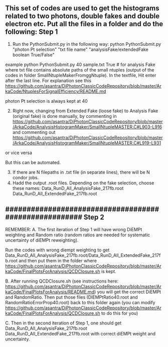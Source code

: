 This set of codes are used to get the histograms related to two photons, double fakes and double electron etc. Put all the
files in a folder and do the following:
Step 1
----------
1. Run the PythonSubmit.py in the following way:
python PythonSubmit.py "photon Pt selection" "txt file name" "analysisFake/extendedFake boolean True/False"


example
python PythonSubmit.py 40 sample.txt True # for analysis Fake
where txt file contains absolute paths of the small ntuples (output of the codes in folder SmallNtupleMakerFromggNtuple). In the textfile,
Hit enter after the last line. For explanation see this 
https://github.com/asantra/DiPhotonClassicCodeRepository/blob/master/ArkaCode/NtuplesForSignalEfficiency/README.md

photon Pt selection is always kept at 40

2. Right now, changing from Extended Fake (loose fake) to Analysis Fake (original fake) is done manually, by commenting in
https://github.com/asantra/DiPhotonClassicCodeRepository/blob/master/ArkaCode/AnalysisHistogramMaker/SmallNtupleMASTER.C#L903-L916
and commenting out
https://github.com/asantra/DiPhotonClassicCodeRepository/blob/master/ArkaCode/AnalysisHistogramMaker/SmallNtupleMASTER.C#L919-L931

or vice versa

But this can be automated. 


3. If there are N filepaths in .txt file (in separate lines), there will be N condor jobs. 
4. Hadd the output .root files. Depending on the fake selection, choose these names:
Data_RunD_All_AnalysisFake_217fb.root
Data_RunD_All_ExtendedFake_217fb.root

######################################################
Step 2
--------
REMEMBER: 
A. The first iteration of Step 1 will have wrong DiEMPt weighting and Random ratio (random ratios are needed for systematic uncertainty of diEMPt reweighting).

Run the codes with wrong diempt weighting to get Data_RunD_All_AnalysisFake_217fb.root/Data_RunD_All_ExtendedFake_217fb.root
and then put them in the folder where https://github.com/asantra/DiPhotonClassicCodeRepository/blob/master/ArkaCode/FinalPlotsForAnalysis/QCDClosure.sh is kept.

B. After running QCDClosure.sh (see instructions here: https://github.com/asantra/DiPhotonClassicCodeRepository/blob/master/ArkaCode/FinalPlotsForAnalysis/README.md)
you will get the correct DiEMPt and RandomRatio. Then put those files (DIEMPtRatio40.root and RandomRatioErrorProp40.root) back to this folder again 
(you can modify https://github.com/asantra/DiPhotonClassicCodeRepository/blob/master/ArkaCode/FinalPlotsForAnalysis/QCDClosure.sh to do this for you)

C. Then in the second iteration of Step 1, one should get 
Data_RunD_All_AnalysisFake_217fb.root
Data_RunD_All_ExtendedFake_217fb.root
with correct diEMPt weight and uncertainty.



